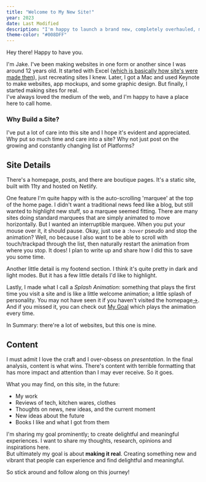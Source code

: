```yaml
---
title: "Welcome to My New Site!"
year: 2023
date: Last Modified
description: "I'm happy to launch a brand new, completely overhauled, majorly improved, and highly considered version of this site. It serves as my internet home and a place to share what's important to me."
theme-color: "#008DFF"
---
```

Hey there! Happy to have you.

I'm Jake. I've been making websites in one form or another since I was around 12 years old. It started with Excel ([which is basically how site's were made then](https://thehistoryoftheweb.com/tables-layout-absurd/)), just recreating sites I knew. Later, I got a Mac and used Keynote to make websites, app mockups, and some graphic design. But finally, I started making sites for real. 
</br>I've always loved the medium of the web, and I'm happy to have a place here to call home.

### Why Build a Site?
I've put a lot of care into this site and I hope it's evident and appreciated. Why put so much time and care into a site? Why not just post on the growing and constantly changing list of Platforms?



## Site Details
There's a homepage, posts, and there are boutique pages. It's a static site, built with 11ty and hosted on Netlify.

One feature I'm quite happy with is the auto-scrolling 'marquee' at the top of the home page. I didn't want a traditional news feed like a blog, but still wanted to highlight new stuff, so a marquee seemed fitting. There are many sites doing standard marquees that are simply animated to move horizontally. But I wanted an interruptible marquee. When you put your mouse over it, it should pause. Okay, just use a `:hover` pseudo and stop the animation? Well, no because I also want to be able to scroll with touch/trackpad through the list, then naturally restart the animation from where you stop. It does! I plan to write up and share how I did this to save you some time.

Another little detail is my footend section. I think it's quite pretty in dark and light modes. But it has a few little details I'd like to highlight.

Lastly, I made what I call a *Splash Animation*: something that plays the first time you visit a site and is like a little welcome animation; a little splash of personality. You may not have seen it if you haven't visited the homepage[→](/). And if you missed it, you can check out [My Goal](/goal) which plays the animation every time.

In Summary: there're a lot of websites, but this one is mine.

## Content
I must admit I love the craft and I over-obsess on *presentation*. In the final analysis, content is what wins. There's content with terrible formatting that has more impact and attention than I may ever receive. So it goes.

What you may find, on this site, in the future:
- My work
- Reviews of tech, kitchen wares, clothes
- Thoughts on news, new ideas, and the current moment
- New ideas about the future
- Books I like and what I got from them

I'm sharing my goal prominently; to create delightful and meaningful experiences. I want to share my thoughts, research, opinions and inspirations here.
</br>But ultimately my goal is about **making it real**. Creating something new and vibrant that people can experience and find delightful and meaningful.

So stick around and follow along on this journey!
